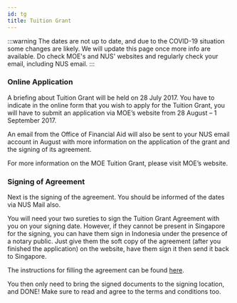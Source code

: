 ```yaml
---
id: tg
title: Tuition Grant
---
```


:::warning
The dates are not up to date, and due to the COVID-19 situation some changes are likely. We will update this page once more info are available. Do check MOE's and NUS' websites and regularly check your email, including NUS email.
:::


### Online Application

A briefing about Tuition Grant will be held on 28 July 2017. You have to indicate in the online form that you wish to apply for the Tuition Grant, you will have to submit an application via MOE’s website from 28 August – 1 September 2017.

An email from the Office of Financial Aid will also be sent to your NUS email account in August with more information on the application of the grant and the signing of its agreement.

For more information on the MOE Tuition Grant, please visit MOE’s website.

### Signing of Agreement
Next is the signing of the agreement. You should be informed of the dates via NUS Mail also.

You will need your two sureties to sign the Tuition Grant Agreement with you on your signing date. However, if they cannot be present in Singapore for the signing, you can have them sign in Indonesia under the presence of a notary public. Just give them the soft copy of the agreement (after you finished the application) on the website, have them sign it then send it back to Singapore.

The instructions for filling the agreement can be found [here](https://tgonline.moe.gov.sg/docs/NPbooklet.pdf).
 
You then only need to bring the signed documents to the signing location, and DONE! Make sure to read and agree to the terms and conditions too.
